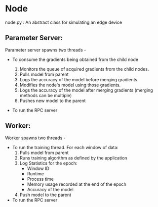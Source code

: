 # Node

node.py : An abstract class for simulating an edge device

## Parameter Server:

Parameter server spawns two threads - 
- To consume the gradients being obtained from the child node
  1. Monitors the queue of acquired gradients from the child nodes. 
  2. Pulls model from parent
  3. Logs the accuracy of the model before merging gradients
  4. Modifies the node's model using those gradients.
  5. Logs the accuracy of the model after merging gradients (merging methods can be multiple)
  6. Pushes new model to the parent
 
- To run the RPC server

## Worker:

Worker spawns two threads - 
- To run the training thread. For each window of data:
  1. Pulls model from parent 
  2. Runs training algorithm as defined by the application
  3. Log Statistics for the epoch:
      * Window ID
      * Runtime
      * Process time
      * Memory usage recorded at the end of the epoch 
      * Accuracy of the model
  4. Push model to the parent 
- To run the RPC server

